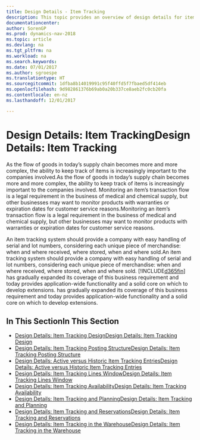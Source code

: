 ```yaml
---
title: Design Details - Item Tracking
description: This topic provides an overview of design details for item tracking.
documentationcenter: 
author: SorenGP
ms.prod: dynamics-nav-2018
ms.topic: article
ms.devlang: na
ms.tgt_pltfrm: na
ms.workload: na
ms.search.keywords: 
ms.date: 07/01/2017
ms.author: sgroespe
ms.translationtype: HT
ms.sourcegitcommit: 1dfba8b14019991c95f40ffd5f7fbaed5df414eb
ms.openlocfilehash: 9d982861376b69ab0a20b337ce8aeb2fc0cb20fa
ms.contentlocale: en-nz
ms.lasthandoff: 12/01/2017

---
```

# <a name="design-details-item-tracking"></a><span data-ttu-id="0a92a-103">Design Details: Item Tracking</span><span class="sxs-lookup"><span data-stu-id="0a92a-103">Design Details: Item Tracking</span></span>
<span data-ttu-id="0a92a-104">As the flow of goods in today’s supply chain becomes more and more complex, the ability to keep track of items is increasingly important to the companies involved.</span><span class="sxs-lookup"><span data-stu-id="0a92a-104">As the flow of goods in today’s supply chain becomes more and more complex, the ability to keep track of items is increasingly important to the companies involved.</span></span> <span data-ttu-id="0a92a-105">Monitoring an item’s transaction flow is a legal requirement in the business of medical and chemical supply, but other businesses may want to monitor products with warranties or expiration dates for customer service reasons.</span><span class="sxs-lookup"><span data-stu-id="0a92a-105">Monitoring an item’s transaction flow is a legal requirement in the business of medical and chemical supply, but other businesses may want to monitor products with warranties or expiration dates for customer service reasons.</span></span>  

<span data-ttu-id="0a92a-106">An item tracking system should provide a company with easy handling of serial and lot numbers, considering each unique piece of merchandise: when and where received, where stored, when and where sold.</span><span class="sxs-lookup"><span data-stu-id="0a92a-106">An item tracking system should provide a company with easy handling of serial and lot numbers, considering each unique piece of merchandise: when and where received, where stored, when and where sold.</span></span> [!INCLUDE[d365fin](includes/d365fin_md.md)]<span data-ttu-id="0a92a-107"> has gradually expanded its coverage of this business requirement and today provides application-wide functionality and a solid core on which to develop extensions.</span><span class="sxs-lookup"><span data-stu-id="0a92a-107"> has gradually expanded its coverage of this business requirement and today provides application-wide functionality and a solid core on which to develop extensions.</span></span>  

## <a name="in-this-section"></a><span data-ttu-id="0a92a-108">In This Section</span><span class="sxs-lookup"><span data-stu-id="0a92a-108">In This Section</span></span>  
* [<span data-ttu-id="0a92a-109">Design Details: Item Tracking Design</span><span class="sxs-lookup"><span data-stu-id="0a92a-109">Design Details: Item Tracking Design</span></span>](design-details-item-tracking-design.md)  
* [<span data-ttu-id="0a92a-110">Design Details: Item Tracking Posting Structure</span><span class="sxs-lookup"><span data-stu-id="0a92a-110">Design Details: Item Tracking Posting Structure</span></span>](design-details-item-tracking-posting-structure.md)  
* [<span data-ttu-id="0a92a-111">Design Details: Active versus Historic Item Tracking Entries</span><span class="sxs-lookup"><span data-stu-id="0a92a-111">Design Details: Active versus Historic Item Tracking Entries</span></span>](design-details-active-versus-historic-item-tracking-entries.md)  
* [<span data-ttu-id="0a92a-112">Design Details: Item Tracking Lines Window</span><span class="sxs-lookup"><span data-stu-id="0a92a-112">Design Details: Item Tracking Lines Window</span></span>](design-details-item-tracking-lines-window.md)  
* [<span data-ttu-id="0a92a-113">Design Details: Item Tracking Availability</span><span class="sxs-lookup"><span data-stu-id="0a92a-113">Design Details: Item Tracking Availability</span></span>](design-details-item-tracking-availability.md)  
* [<span data-ttu-id="0a92a-114">Design Details: Item Tracking and Planning</span><span class="sxs-lookup"><span data-stu-id="0a92a-114">Design Details: Item Tracking and Planning</span></span>](design-details-item-tracking-and-planning.md)  
* [<span data-ttu-id="0a92a-115">Design Details: Item Tracking and Reservations</span><span class="sxs-lookup"><span data-stu-id="0a92a-115">Design Details: Item Tracking and Reservations</span></span>](design-details-item-tracking-and-reservations.md)  
* [<span data-ttu-id="0a92a-116">Design Details: Item Tracking in the Warehouse</span><span class="sxs-lookup"><span data-stu-id="0a92a-116">Design Details: Item Tracking in the Warehouse</span></span>](design-details-item-tracking-in-the-warehouse.md)

